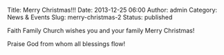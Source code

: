 Title: Merry Christmas!!!
Date: 2013-12-25 06:00
Author: admin
Category: News &amp; Events
Slug: merry-christmas-2
Status: published

Faith Family Church wishes you and your family Merry Christmas!

Praise God from whom all blessings flow!
